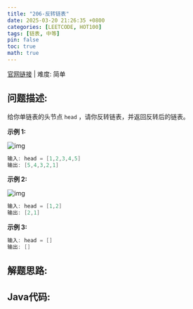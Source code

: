 ```yaml
---
title: "206-反转链表"
date: 2025-03-20 21:26:35 +0800
categories: [LEETCODE, HOT100]
tags: [链表, 中等]
pin: false
toc: true
math: true
---
```


[官网链接](https://leetcode.cn/problems/reverse-linked-list/) \| 难度: 简单

## 问题描述: 

给你单链表的头节点 `head` ，请你反转链表，并返回反转后的链表。

**示例 1:**

![img](../assets/img/posts/p206_0.jpg)

```java
输入: head = [1,2,3,4,5]
输出: [5,4,3,2,1]
```

**示例 2:**

![img](../assets/img/posts/p206_1.jpg)

```java
输入: head = [1,2]
输出: [2,1]
```

**示例 3:**

```java
输入: head = []
输出: []
```





## 解题思路: 

## Java代码: 
